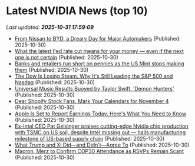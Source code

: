 # Latest NVIDIA News (top 10)
_Last updated: **2025-10-31 17:59:09**_

- [From Nissan to BYD, a Dreary Day for Major Automakers](https://biztoc.com/x/44cc13cda23c8471) (Published: 2025-10-30)
- [What the latest Fed rate cut means for your money — even if the next one is not certain](https://biztoc.com/x/d64ec8f72694ff3f) (Published: 2025-10-30)
- [Banks and retailers run short on pennies as the US Mint stops making them](https://biztoc.com/x/60233da5707b71b4) (Published: 2025-10-30)
- [The Dow Is Losing Steam. Why It's Still Leading the S&P 500 and Nasdaq](https://biztoc.com/x/900195c01a95e7b4) (Published: 2025-10-30)
- [Universal Music Results Buoyed by Taylor Swift, ‘Demon Hunters’](https://biztoc.com/x/438630f8f58faaae) (Published: 2025-10-30)
- [Dear Shopify Stock Fans, Mark Your Calendars for November 4](https://biztoc.com/x/a97e1727ef17faf2) (Published: 2025-10-30)
- [Apple Is Set to Report Earnings Today. Here's What You Need to Know](https://www.investopedia.com/apple-is-set-to-report-earnings-today-what-you-need-to-know-11840187) (Published: 2025-10-30)
- [Ex-Intel CEO Pat Gelsinger praises cutting-edge Nvidia chip production with TSMC on US soil, despite Intel missing out — hails manufacturing milestone of US-based supply chain](https://www.tomshardware.com/tech-industry/ex-intel-ceo-pat-gelsinger-praises-cutting-edge-nvidia-chip-production-with-tsmc-on-us-soil-despite-intel-missing-out-hails-manufacturing-milestone-of-us-based-supply-chain) (Published: 2025-10-30)
- [What Trump and Xi Did—and Didn’t—Agree To](http://foreignpolicy.com/2025/10/30/trump-xi-deal-soybeans-tariffs-rare-earths-taiwan-trade/) (Published: 2025-10-30)
- [Macron, Merz to Confirm COP30 Attendance as RSVPs Remain Scant](https://biztoc.com/x/0200ee1b124eb5ab) (Published: 2025-10-30)
